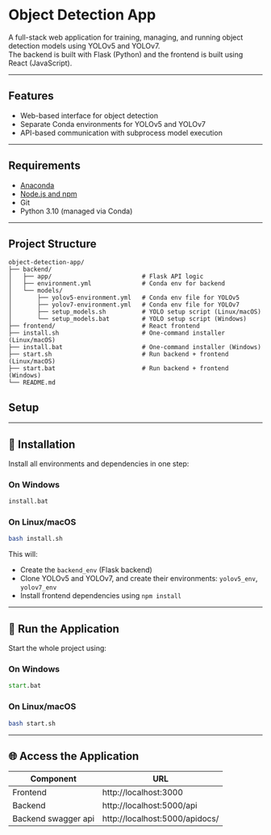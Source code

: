 # Object Detection App

A full-stack web application for training, managing, and running object detection models using YOLOv5 and YOLOv7.  
The backend is built with Flask (Python) and the frontend is built using React (JavaScript).

---

## Features

- Web-based interface for object detection
- Separate Conda environments for YOLOv5 and YOLOv7
- API-based communication with subprocess model execution

---

## Requirements

- [Anaconda](https://www.anaconda.com/products/distribution)
- [Node.js and npm](https://nodejs.org/)
- Git
- Python 3.10 (managed via Conda)

---

## Project Structure

```text
object-detection-app/
├── backend/
│   ├── app/                         # Flask API logic
│   ├── environment.yml              # Conda env for backend
│   └── models/
│       ├── yolov5-environment.yml   # Conda env file for YOLOv5
│       ├── yolov7-environment.yml   # Conda env file for YOLOv7
│       ├── setup_models.sh          # YOLO setup script (Linux/macOS)
│       └── setup_models.bat         # YOLO setup script (Windows)
├── frontend/                        # React frontend
├── install.sh                       # One-command installer (Linux/macOS)
├── install.bat                      # One-command installer (Windows)
├── start.sh                         # Run backend + frontend (Linux/macOS)
├── start.bat                        # Run backend + frontend (Windows)
└── README.md                       
```
## Setup

---

## 🔧 Installation

Install all environments and dependencies in one step:

### On Windows

```cmd
install.bat
```

### On Linux/macOS

```bash
bash install.sh
```

This will:

- Create the `backend_env` (Flask backend)
- Clone YOLOv5 and YOLOv7, and create their environments: `yolov5_env`, `yolov7_env`
- Install frontend dependencies using `npm install`

---

## 🚀 Run the Application

Start the whole project using:

### On Windows

```cmd
start.bat
```

### On Linux/macOS

```bash
bash start.sh
```

---

## 🌐 Access the Application

| Component           | URL                          |
|---------------------|------------------------------|
| Frontend            | http://localhost:3000        |
| Backend             | http://localhost:5000/api    |
| Backend swagger api | http://localhost:5000/apidocs/    |

